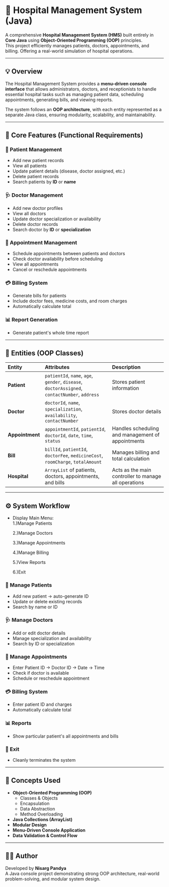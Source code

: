 # 🏥 Hospital Management System (Java)

A comprehensive **Hospital Management System (HMS)** built entirely in **Core Java** using **Object-Oriented Programming (OOP)** principles.  
This project efficiently manages patients, doctors, appointments, and billing. Offering a real-world simulation of hospital operations.

---

## 💡 Overview

The Hospital Management System provides a **menu-driven console interface** that allows administrators, doctors, and receptionists to handle essential hospital tasks such as managing patient data, scheduling appointments, generating bills, and viewing reports.

The system follows an **OOP architecture**, with each entity represented as a separate Java class, ensuring modularity, scalability, and maintainability.

---

## 🔹 Core Features (Functional Requirements)

### 🧍 Patient Management
- Add new patient records  
- View all patients  
- Update patient details (disease, doctor assigned, etc.)  
- Delete patient records  
- Search patients by **ID** or **name**

### 🩺 Doctor Management
- Add new doctor profiles  
- View all doctors  
- Update doctor specialization or availability  
- Delete doctor records  
- Search doctor by **ID** or **specialization**

### 📅 Appointment Management
- Schedule appointments between patients and doctors  
- Check doctor availability before scheduling  
- View all appointments  
- Cancel or reschedule appointments  

### 💳 Billing System
- Generate bills for patients  
- Include doctor fees, medicine costs, and room charges  
- Automatically calculate total  

### 📊 Report Generation
- Generate patient's whole time report   

---

## 🧱 Entities (OOP Classes)

| Entity | Attributes | Description |
|:-------|:------------|:-------------|
| **Patient** | `patientId`, `name`, `age`, `gender`, `disease`, `doctorAssigned`, `contactNumber`, `address` | Stores patient information |
| **Doctor** | `doctorId`, `name`, `specialization`, `availability`, `contactNumber` | Stores doctor details |
| **Appointment** | `appointmentId`, `patientId`, `doctorId`, `date`, `time`, `status` | Handles scheduling and management of appointments |
| **Bill** | `billId`, `patientId`, `doctorFee`, `medicineCost`, `roomCharge`, `totalAmount` | Manages billing and total calculation |
| **Hospital** | `ArrayList` of patients, doctors, appointments, and bills | Acts as the main controller to manage all operations |

---

## ⚙️ System Workflow

- Display Main Menu: <br>
  1.)Manage Patients

  2.)Manage Doctors

  3.)Manage Appointments

  4.)Manage Billing

  5.)View Reports

  6.)Exit

### 🧍 Manage Patients
- Add new patient → auto-generate ID  
- Update or delete existing records  
- Search by name or ID  

### 🩺 Manage Doctors
- Add or edit doctor details  
- Manage specialization and availability  
- Search by ID or specialization  

### 📅 Manage Appointments
- Enter Patient ID → Doctor ID → Date → Time  
- Check if doctor is available  
- Schedule or reschedule appointment  

### 💳 Billing System
- Enter patient ID and charges  
- Automatically calculate total  

### 📊 Reports
- Show particular patient's all appointments and bills

### 🛑 Exit
- Cleanly terminates the system

---

## 🧠 Concepts Used
- **Object-Oriented Programming (OOP)**
  - Classes & Objects
  - Encapsulation
  - Data Abstraction
  - Method Overloading
- **Java Collections (ArrayList)**
- **Modular Design**
- **Menu-Driven Console Application**
- **Data Validation & Control Flow**

---

## 🧑‍💻 Author
Developed by **Nisarg Pandya**  
A Java console project demonstrating strong OOP architecture, real-world problem-solving, and modular system design.
